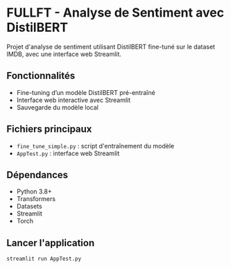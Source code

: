 
# FULLFT - Analyse de Sentiment avec DistilBERT

Projet d'analyse de sentiment utilisant DistilBERT fine-tuné sur le dataset IMDB, avec une interface web Streamlit.

## Fonctionnalités

- Fine-tuning d’un modèle DistilBERT pré-entraîné
- Interface web interactive avec Streamlit
- Sauvegarde du modèle local

## Fichiers principaux

- `fine_tune_simple.py` : script d'entraînement du modèle
- `AppTest.py` : interface web Streamlit

## Dépendances

- Python 3.8+
- Transformers
- Datasets
- Streamlit
- Torch

## Lancer l'application

```bash
streamlit run AppTest.py
